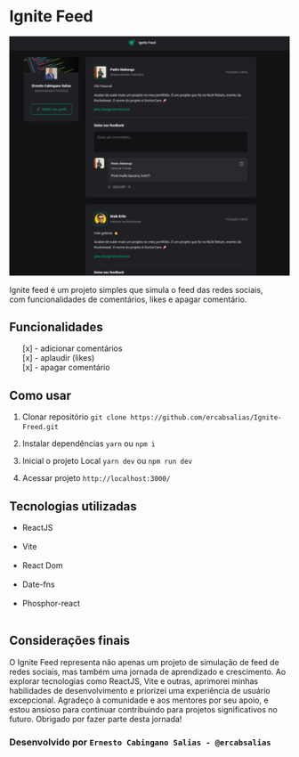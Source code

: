 # Ignite Feed

<img src="/wallpaper.png" alt="wallpaper do projeto ignite feed" />

Ignite feed é um projeto simples que simula o feed das redes sociais,<br> com funcionalidades de comentários, likes e apagar comentário.

## Funcionalidades

<ul>
  [x] - adicionar comentários<br>
  [x] - aplaudir (likes)<br>
  [x] - apagar comentário<br>
</ul>

## Como usar

1. Clonar repositório
   `git clone https://github.com/ercabsalias/Ignite-Freed.git `

2. Instalar dependências
   `yarn` ou `npm i`

3. Inicial o projeto Local
   `yarn dev` ou `npm run dev`

4. Acessar projeto
   `http://localhost:3000/`

## Tecnologias utilizadas

<ul>
  <li>ReactJS</li><br>
  <li>Vite</li><br>
  <li>React Dom</li><br>
  <li>Date-fns</li><br>
  <li>Phosphor-react</li><br>
</ul>

## Considerações finais

O Ignite Feed representa não apenas um projeto de simulação de feed de redes sociais, mas também uma jornada de aprendizado e crescimento. Ao explorar tecnologias como ReactJS, Vite e outras, aprimorei minhas habilidades de desenvolvimento e priorizei uma experiência de usuário excepcional. Agradeço à comunidade e aos mentores por seu apoio, e estou ansioso para continuar contribuindo para projetos significativos no futuro. Obrigado por fazer parte desta jornada!

### Desenvolvido por `Ernesto Cabingano Salias - @ercabsalias`
